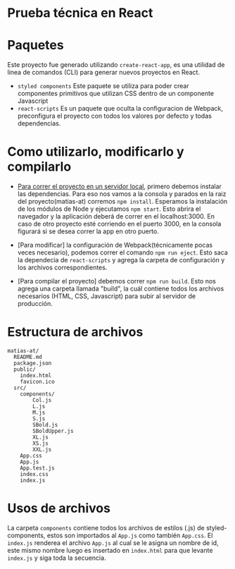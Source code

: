 # Prueba técnica en React

# Paquetes

Este proyecto fue generado utilizando `create-react-app`, es una utilidad de linea de comandos (CLI) para generar nuevos proyectos en React.

* `styled components` Este paquete se utiliza para poder crear componentes primitivos que utilizan CSS dentro de un componente Javascript
* `react-scripts` Es un paquete que oculta la configuracion de Webpack, preconfigura el proyecto con todos los valores por defecto y todas dependencias.

# Como utilizarlo, modificarlo y compilarlo

* [Para correr el proyecto en un servidor local](webpack-dev-server), primero debemos instalar las dependencias.
  Para eso nos vamos a la consola y parados en la raiz del proyecto(matias-at) corremos `npm install`.
  Esperamos la instalación de los módulos de Node y ejecutamos `npm start`.
  Esto abrira el navegador y la aplicación deberá de correr en el localhost:3000. En caso de otro proyecto esté corriendo en el puerto 3000, en la consola figurará si se desea correr la app en otro puerto.

* [Para modificar] la configuración de Webpack(técnicamente pocas veces necesario), podemos correr el comando `npm run eject`. Esto saca la dependecia de `react-scripts` y agrega la carpeta de configuración y los archivos correspondientes.

* [Para compilar el proyecto] debemos correr `npm run build`. Esto nos agrega una carpeta llamada "build", la cuál contiene todos los archivos necesarios (HTML, CSS, Javascript) para subir al servidor de producción.

# Estructura de archivos

```
matias-at/
  README.md
  package.json
  public/
    index.html
    favicon.ico
  src/
  	components/
  		Col.js
  		L.js
  		M.js
  		S.js
  		SBold.js
  		SBoldUpper.js
  		XL.js
  		XS.js
  		XXL.js
    App.css
    App.js
    App.test.js
    index.css
    index.js
```

# Usos de archivos

La carpeta `components` contiene todos los archivos de estilos (.js) de styled-components, estos son importados al `App.js` como también `App.css`. El `index.js` renderea el archivo `App.js` al cual se le asigna un nombre de id, este mismo nombre luego es insertado en `index.html` para que levante `index.js` y siga toda la secuencia.
